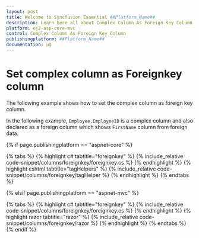 ```yaml
---
layout: post
title: Welcome to Syncfusion Essential ##Platform_Name##
description: Learn here all about Complex Column As Foreign Key Column of Syncfusion Essential ##Platform_Name## widgets based on HTML5 and jQuery.
platform: ej2-asp-core-mvc
control: Complex Column As Foreign Key Column
publishingplatform: ##Platform_Name##
documentation: ug
---
```



# Set complex column as Foreignkey column

The following example shows how to set the complex column as foreign key column.

In the following example, `Employee.EmployeeID` is a complex column and also declared as a foreign column which shows `FirstName` column from foreign data.

{% if page.publishingplatform == "aspnet-core" %}

{% tabs %}
{% highlight c# tabtitle="foreignkey" %}
{% include_relative code-snippet/columns/foreignkey/foreignkey.cs %}
{% endhighlight %}
{% highlight cshtml tabtitle="tagHelpers" %}
{% include_relative code-snippet/columns/foreignkey/tagHelper %}
{% endhighlight %}
{% endtabs %}

{% elsif page.publishingplatform == "aspnet-mvc" %}

{% tabs %}
{% highlight c# tabtitle="foreignkey" %}
{% include_relative code-snippet/columns/foreignkey/foreignkey.cs %}
{% endhighlight %}
{% highlight razor tabtitle="razor" %}
{% include_relative code-snippet/columns/foreignkey/razor %}
{% endhighlight %}
{% endtabs %}
{% endif %}



